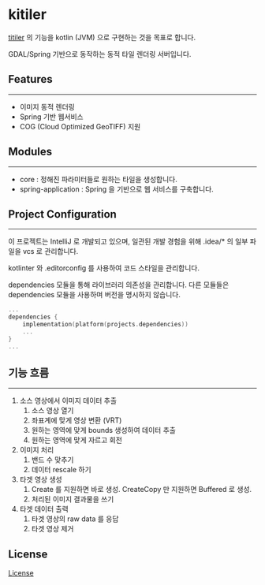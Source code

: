 # kitiler

[titiler](https://github.com/developmentseed/titiler) 의 기능을 kotlin (JVM) 으로 구현하는 것을 목표로 합니다.

GDAL/Spring 기반으로 동작하는 동적 타일 렌더링 서버입니다.

## Features

---

- 이미지 동적 렌더링
- Spring 기반 웹서비스
- COG (Cloud Optimized GeoTIFF) 지원

## Modules

---

- core : 정해진 파라미터들로 원하는 타일을 생성합니다.
- spring-application : Spring 을 기반으로 웹 서비스를 구축합니다.

## Project Configuration

---

이 프로젝트는 IntelliJ 로 개발되고 있으며, 일관된 개발 경험을 위해 .idea/* 의 일부 파일을 vcs 로 관리합니다.

kotlinter 와 .editorconfig 를 사용하여 코드 스타일을 관리합니다.

dependencies 모듈을 통해 라이브러리 의존성을 관리합니다.
다른 모듈들은 dependencies 모듈을 사용하며 버전을 명시하지 않습니다.

```kotlin
...
dependencies {
    implementation(platform(projects.dependencies))
    ...
}
...
```

## 기능 흐름

---

1. 소스 영상에서 이미지 데이터 추출
    1. 소스 영상 열기
    2. 좌표계에 맞게 영상 변환 (VRT)
    3. 원하는 영역에 맞게 bounds 생성하여 데이터 추출
    4. 원하는 영역에 맞게 자르고 회전
2. 이미지 처리
    1. 밴드 수 맞추기
    2. 데이터 rescale 하기
4. 타겟 영상 생성
    1. Create 를 지원하면 바로 생성. CreateCopy 만 지원하면 Buffered 로 생성.
    2. 처리된 이미지 결과물을 쓰기
5. 타겟 데이터 출력
    1. 타겟 영상의 raw data 를 응답
    2. 타겟 영상 제거


## License
[License](https://github.com/tronto20/kitiler/blob/main/LICENSE)
